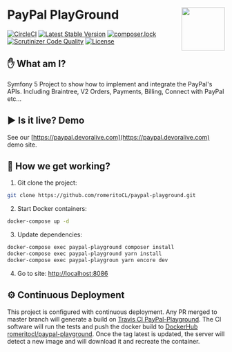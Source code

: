 # PayPal PlayGround <img src="https://developer.paypal.com/components/dx/img/logo-PayPal-Developer.svg" width="100" align="right">

[![CircleCI](https://dl.circleci.com/status-badge/img/gh/romeritoCL/paypal-playground/tree/master.svg?style=svg)](https://dl.circleci.com/status-badge/redirect/gh/romeritoCL/paypal-playground/tree/master)
[![Latest Stable Version](https://poser.pugx.org/romeritoCL/paypal-playground/v/stable)](https://packagist.org/packages/romeritoCL/paypal-playground)
[![composer.lock](https://poser.pugx.org/romeritoCL/paypal-playground/composerlock)](https://packagist.org/packages/romeritoCL/paypal-playground)
[![Scrutinizer Code Quality](https://scrutinizer-ci.com/g/romeritoCL/paypal-playground/badges/quality-score.png?b=master)](https://scrutinizer-ci.com/g/romeritoCL/paypal-playground/?branch=master)
[![License](https://poser.pugx.org/romeritoCL/paypal-playground/license)](//packagist.org/packages/romeritoCL/paypal-playground)

## :hand: What am I?
Symfony 5 Project to show how to implement and integrate the PayPal's APIs. Including Braintree, V2 Orders, Payments, Billing, Connect with PayPal etc...

## :arrow_forward: Is it live? Demo
See our [https://paypal.devoralive.com](https://paypal.devoralive.com) demo site.

## :floppy_disk: How we get working?

1. Git clone the project:
```bash
git clone https://github.com/romeritoCL/paypal-playground.git
```

2. Start Docker containers:
```bash
docker-compose up -d
```

3. Update dependencies:
```bash
docker-compose exec paypal-playground composer install
docker-compose exec paypal-playground yarn install
docker-compose exec paypal-playgroun yarn encore dev
```

4. Go to site:
[http://localhost:8086](http://localhost:8086)


## :gear: Continuous Deployment
This project is configured with continuous deployment. Any PR merged to master branch will generate a build on [Travis CI PayPal-Playground](https://travis-ci.org/github/romeritoCL/paypal-playground). The CI software will run the tests and push the docker build to [DockerHub romeritocl/paypal-playground](https://hub.docker.com/repository/docker/romeritocl/paypal-playground). Once the tag latest is updated, the server will detect a new image and will download it and recreate the container.
